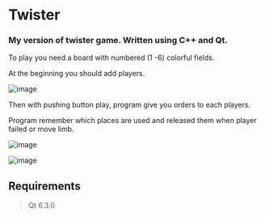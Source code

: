 # Twister
### My version of twister game. Written using C++ and Qt.



To play you need a board with numbered (1 -6) colorful fields. 

At the beginning you should add players. 

![image](https://user-images.githubusercontent.com/105115971/170061532-82b79f2a-86e0-4f8e-bf90-c31ad84a5512.png)

Then with pushing button play, program give you orders to each players.

Program remember which places are used and released them when player failed or move limb. 

![image](https://user-images.githubusercontent.com/105115971/170061105-ceb40b6b-1c26-4727-b5ce-97c8f046b341.png)


![image](https://user-images.githubusercontent.com/105115971/170066140-83d6c8d3-ea6a-4e6a-89e1-61a00f0f9e6c.png)

## Requirements
> Qt 6.3.0 
